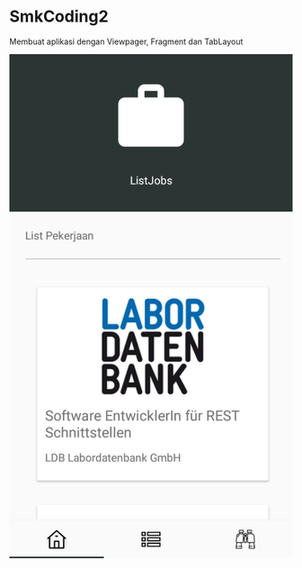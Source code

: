 # SmkCoding2
Membuat aplikasi dengan Viewpager, Fragment dan TabLayout

![Alt text](/img/1.jpg?raw=true "Halaman Beranda")
